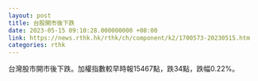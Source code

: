 ```yaml
---
layout: post
title: 台股開市後下跌
date: 2023-05-15 09:10:28.000000000 +08:00
link: https://news.rthk.hk/rthk/ch/component/k2/1700573-20230515.htm
categories: rthk
---
```


台灣股市開市後下跌。加權指數較早時報15467點，跌34點，跌幅0.22%。
